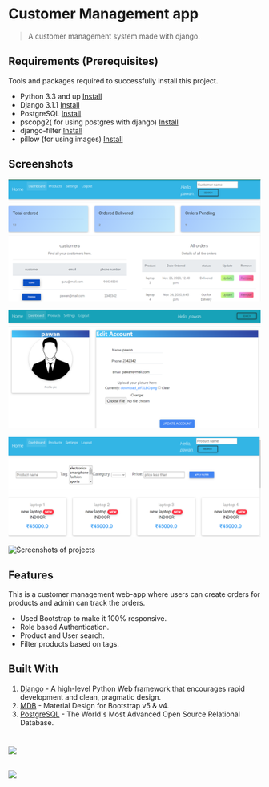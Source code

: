 # Customer Management app
> A customer management system made with django.






## Requirements  (Prerequisites)
Tools and packages required to successfully install this project.
* Python 3.3 and up [Install]()
* Django 3.1.1 [Install]()
* PostgreSQL [Install]()
* pscopg2( for using postgres with django)  [Install]()
* django-filter [Install]()
* pillow (for using images) [Install]()


 
## Screenshots
![Screenshots of projects](https://github.com/pawankm21/customer-management-system/blob/working/images/admindashboard.png)

![Screenshots of the project](https://github.com/pawankm21/customer-management-system/blob/working/images/profile.png)

![Screenshots of projects](https://github.com/pawankm21/customer-management-system/blob/working/images/products.png)

![Screenshots of projects](https://github.com/pawankm21/customer-management-system/blob/working/images/userprofile.png)


## Features
This is a customer management web-app where users can create orders for products and admin can track the orders.
* Used Bootstrap to make it 100% responsive.
* Role based Authentication.
* Product and User search.
* Filter products based on tags.



## Built With

1. [Django](https://www.djangoproject.com/) - A high-level Python Web framework that encourages rapid development and clean, pragmatic design.
2. [MDB](https://mdbootstrap.com/)  - Material Design
for Bootstrap v5 & v4.
3. [PostgreSQL](https://www.postgresql.org/) - The World's Most Advanced Open Source Relational Database.


#
[![](https://img.shields.io/static/v1?label=&message=pawan_kumar_mishra&color=blue&logo=LinkedIn)](https://www.linkedin.com/in/pawan-kumar-mishra/)
##


[![](https://img.shields.io/badge/ThankTRY%20IT%20OUT-red)](http://pawankm21.pythonanywhere.com/)




